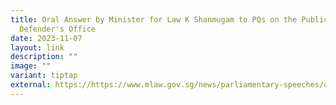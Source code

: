 ```yaml
---
title: Oral Answer by Minister for Law K Shanmugam to PQs on the Public
  Defender's Office
date: 2023-11-07
layout: link
description: ""
image: ""
variant: tiptap
external: https://https://www.mlaw.gov.sg/news/parliamentary-speeches/oral-answer-by-minister-k-shanmugam-to-pqs-on-pdo/
---
```

